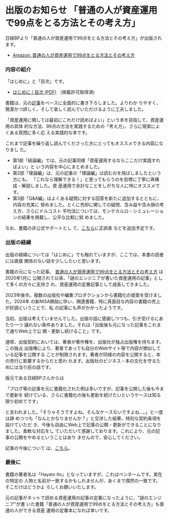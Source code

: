 # 出版のお知らせ 「普通の人が資産運用で99点をとる方法とその考え方」

<!--
date = "2024-09-01"
-->

日経BPより「普通の人が資産運用で99点をとる方法とその考え方」が出版されます。

- [Amazon: 普通の人が資産運用で99点をとる方法とその考え方](https://www.amazon.co.jp/dp/4296001825)

### 内容の紹介

「はじめに」と「目次」です。

- [はじめに / 目次 (PDF)](/2024/book-99/sample.pdf) （掲載許可取得済)

書籍は、元の[記事](/2020/investing)をベースに全面的に書き下ろしました。よりわか
りやすく、簡潔かつ詳しく、そして楽しく読んでいただけるように工夫しました。

「資産運用に関しては最初にこれだけ読めばよい」という本を目指して、資産運用の具体
的な方法、99点の方法を実践するための「考え方」、さらに現実によくある質問に多く応
える実践的な本です。

これまで記事を繰り返し読んでくださった方にとってもオススメできる内容になりまし
た。

- 第1部「結論編」では、元の記事同様「資産運用するならここだけ実践すればよい」と
  いう内容を中心にまとめました。
- 第2部「理論編」は、元の記事の「理論編」は読むのを飛ばしましたという方にも、
  「これなら理解できる！」と思ってもらうのを目標に丁寧に再構成・解説しました。資
  産運用で余計なことをしがちな人に特にオススメです。
- 第3部「Q&A編」はよくある疑問に対する回答を新たに追加するとともに、内容の充実に
  努めました。とくに売却に関しての疑問、含み益や含み損の考え方、さらにドルコスト
  平均法については、モンテカルロ・シミュレーションの結果を掲載し、公平な比較に努
  めました。

なお、書籍の非公式サポートとし
て、[こちら](https://github.com/hayatoito/hayatoito.github.io/issues/78)に正誤表
などを追加予定です。

### 出版の経緯

出版の経緯については「はじめに」でも触れていますが、ここでは、本書の読者には直接
関係のない話を少ししたいと思います。

書籍の元になった記事、
[普通の人が資産運用で99点をとる方法とその考え方](/2020/investing/) は2020年1月に
公開されて以来、「謎のエンジニアが書いた資産運用の記事」として多くの方々に支持さ
れ、資産運用の定番記事として成長してきました。

2023年後半。複数の出版社や編集プロダクションから書籍化の提案を受けました。2024年
の新NISA開始に伴い、関連書籍、特に真面目な内容の書籍の売上が好調ということで、私
の記事にも声がかかったようです。

当初、出版は考えていませんでした。出版の話に感謝しつつも、引き受けるにあたり一つ
譲れない条件ありました。それは「出版後も元になった記事をこれまで通りWeb上で公
開・更新し続けること」です。

通常、出版契約においては、著者が著作権を、出版社が独占出版権を持ちます。この独占
出版権により、著者であっても自分のWebサイト等で内容が類似している記事を公開する
ことが制限されます。著者が同様の内容を公開すると、本の売行に影響するからだと思わ
れます。出版社のビジネス・本の文化を守るためには当り前の話です。

版元である日経BPさんからは

「ブログ等の記事を元に書籍化された例は多いですが、記事を公開した後も今まで更新を
続けている、さらに書籍化の後も更新を続けたいというケースは知る限り初めてです」

と言われました。「そりゃそうですよね。そんなケースないですよね...。」と一度は諦
めつつも「なんとかなりませんか？」と交渉した結果、特別な契約条項を設けていただ
き、今後も自由にWeb上で記事の公開・更新ができることになりました。柔軟な対応をし
ていただいて感謝しております。これにより、元の記事の公開をやめるということはあり
ませんので、安心してください。

記事の今後について
は、[こちら](https://github.com/hayatoito/hayatoito.github.io/issues/79)。

### 最後に

書籍の著者名は「Hayato Ito」となっていますが、これはペンネームです。実在の特定の
人物と名前が一致するかもしれませんが、あくまで偶然の一致です。そこだけはどうかよ
ろしくお願いいたします。

元の記事がネットで読める資産運用の記事の定番になったように、"謎のエンジニア"が書
いた書籍「普通の人が資産運用で99点をとる方法とその考え方」も普通の人ができる資産
運用の定番本になれば幸いです。
